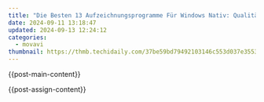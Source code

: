 ```yaml
---
title: "Die Besten 13 Aufzeichnungsprogramme Für Windows Nativ: Qualitätsprodukte, Die Das Beste Aus Movavi Machen"
date: 2024-09-11 13:18:47
updated: 2024-09-13 12:24:12
categories:
  - movavi
thumbnail: https://thmb.techidaily.com/37be59bd79492103146c553d037e355365677b2067dd8fea4392e3520b311142.jpg
---
```


{{post-main-content}}

<ins class="adsbygoogle"
     style="display:block"
     data-ad-format="autorelaxed"
     data-ad-client="ca-pub-7571918770474297"
     data-ad-slot="1223367746"></ins>

{{post-assign-content}}

<ins class="adsbygoogle"
     style="display:block"
     data-ad-client="ca-pub-7571918770474297"
     data-ad-slot="8358498916"
     data-ad-format="auto"
     data-full-width-responsive="true"></ins>
